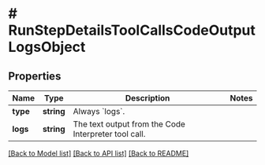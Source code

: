 # # RunStepDetailsToolCallsCodeOutputLogsObject

## Properties

Name | Type | Description | Notes
------------ | ------------- | ------------- | -------------
**type** | **string** | Always &#x60;logs&#x60;. |
**logs** | **string** | The text output from the Code Interpreter tool call. |

[[Back to Model list]](../../README.md#models) [[Back to API list]](../../README.md#endpoints) [[Back to README]](../../README.md)
